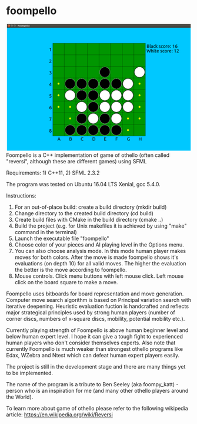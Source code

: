 # foompello
![Foompello_screenshot](resources/foompello.png?raw=true "Foompello")
Foompello is a C++ implementation of game of othello (often called "reversi", although these are different games) using SFML


Requirements: 1) C++11, 2) SFML 2.3.2

The program was tested on Ubuntu 16.04 LTS Xenial, gcc 5.4.0.


Instructions:
1) For an out-of-place build: create a build directory (mkdir build)
2) Change directory to the created build directory (cd build)
3) Create build files with CMake in the build directory (cmake ..)
4) Build the project (e.g. for Unix makefiles it is achieved by using "make" command in the terminal)
5) Launch the executable file "foompello"
6) Choose color of your pieces and AI playing level in the Options menu.
7) You can also choose analysis mode. In this mode human player makes moves for both colors. After the move is made foompello shows it's evaluations (on depth 10) for all valid moves. The higher the evaluation the better is the move according to foompello.
8) Mouse controls. Click menu buttons with left mouse click. Left mouse click on the board square to make a move.

Foompello uses bitboards for board representation and move generation. Computer move search algorithm is based on Principal variation search with iterative deepening. Heuristic evaluation fuction is handcrafted and reflects major strategical principles used by strong human players (number of corner discs, numbers of x-square discs, mobility, potential mobility etc.).

Currently playing strength of Foompello is above human beginner level and below human expert level. I hope it can give a tough fight to experienced human players who don't consider themselves experts. Also note that currently Foompello is much weaker than strongest othello programs like Edax, WZebra and Ntest which can defeat human expert players easily.

The project is still in the development stage and there are many things yet to be implemented.

The name of the program is a tribute to Ben Seeley (aka foompy_katt) - person who is an inspiration for me (and many other othello players around the World).

To learn more about game of othello please refer to the following wikipedia article: https://en.wikipedia.org/wiki/Reversi
